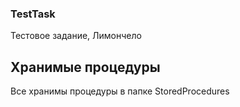 ### TestTask
Тестовое задание, Лимончело

## Хранимые процедуры
Все хранимы процедуры в папке StoredProcedures
